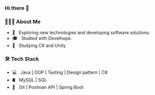 ### Hi there 👋
<h3> 👨🏻‍💻 About Me </h3>

- 🤔 &nbsp; Exploring new technologies and developing software solutions.
- 🎓 &nbsp; Studied with Develhope.
- 📖 &nbsp; Studying C# and Unity

<h3>🛠 Tech Stack</h3>

- 💻 &nbsp; Java | OOP | Testing | Design pattern | C#
- 🛢 &nbsp; MySQL | SQL
- 🔧 &nbsp; Git | Postman API | Spring Boot



<!--
**Paola931/Paola931** is a ✨ _special_ ✨ repository because its `README.md` (this file) appears on your GitHub profile.

Here are some ideas to get you started:

- 🔭 I’m currently working on ...
- 🌱 I’m currently learning ...
- 👯 I’m looking to collaborate on ...
- 🤔 I’m looking for help with ...
- 💬 Ask me about ...
- 📫 How to reach me: ...
- 😄 Pronouns: ...
- ⚡ Fun fact: ...
-->

